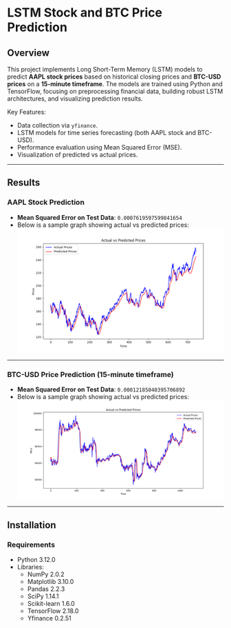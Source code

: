 # LSTM Stock and BTC Price Prediction

## Overview
This project implements Long Short-Term Memory (LSTM) models to predict **AAPL stock prices** based on historical closing prices and **BTC-USD prices** on a **15-minute timeframe**. The models are trained using Python and TensorFlow, focusing on preprocessing financial data, building robust LSTM architectures, and visualizing prediction results.

Key Features:
- Data collection via `yfinance`.
- LSTM models for time series forecasting (both AAPL stock and BTC-USD).
- Performance evaluation using Mean Squared Error (MSE).
- Visualization of predicted vs actual prices.

---

## Results

### AAPL Stock Prediction
- **Mean Squared Error on Test Data**: `0.0007619597599841654`  
- Below is a sample graph showing actual vs predicted prices:  
![Predicted vs Actual Prices (AAPL)](Actual_vs_predicted_prices_AAPL.png)

---

### BTC-USD Price Prediction (15-minute timeframe)
- **Mean Squared Error on Test Data**: `0.00012185040395706892`  
- Below is a sample graph showing actual vs predicted prices:  
![Predicted vs Actual Prices (BTC-USD)](Actual_vs_predicted_prices_BTC.png)

---

## Installation

### Requirements
- Python 3.12.0
- Libraries:
  - NumPy 2.0.2
  - Matplotlib 3.10.0
  - Pandas 2.2.3
  - SciPy 1.14.1
  - Scikit-learn 1.6.0
  - TensorFlow 2.18.0
  - Yfinance 0.2.51
